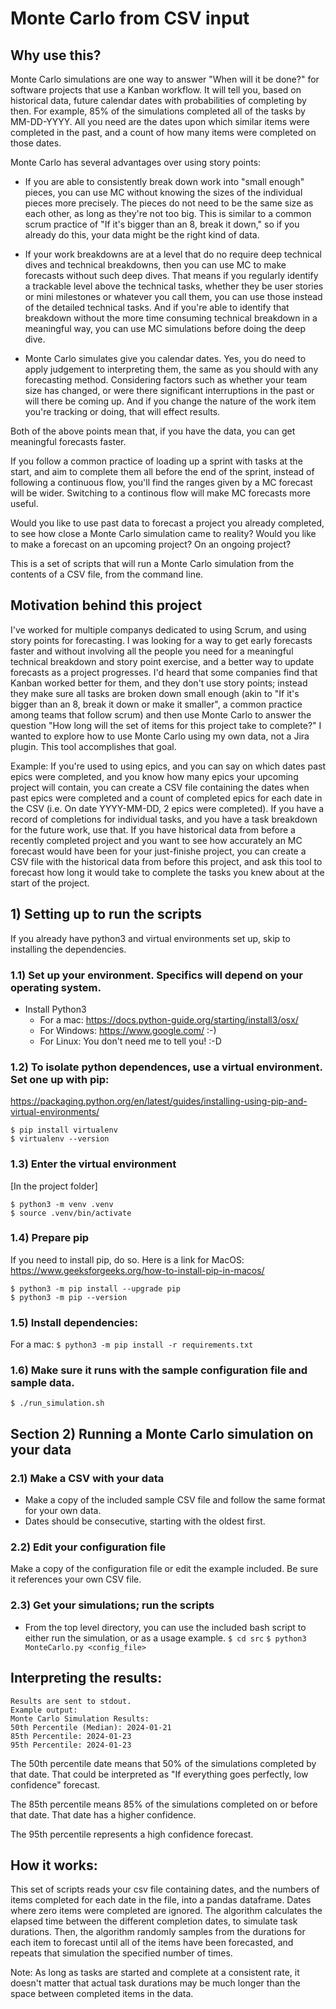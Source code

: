 # Monte Carlo from CSV input

## Why use this?
Monte Carlo simulations are one way to answer "When will it be done?" for software projects that use a Kanban workflow. It will tell you, based on historical data, future calendar dates with probabilities of completing by then. For example, 85% of the simulations completed all of the tasks by MM-DD-YYYY.    All you need are the dates upon which similar items were completed in the past, and a count of how many items were completed on those dates.

Monte Carlo has several advantages over using story points:

- If you are able to consistently break down work into "small enough" pieces, you can use MC without knowing the sizes of the individual pieces more precisely. The pieces do not need to be the same size as each other, as long as they're not too big. This is similar to a common scrum practice of "If it's bigger than an 8, break it down," so if you already do this, your data might be the right kind of data.

- If your work breakdowns are at a level that do no require deep technical dives and technical breakdowns, then you can use MC to make forecasts without such deep dives. That means if you regularly identify a trackable level above the technical tasks, whether they be user stories or mini milestones or whatever you call them, you can use those instead of the detailed technical tasks. And if you're able to identify that breakdown without the more time consuming technical breakdown in a meaningful way, you can use MC simulations before doing the deep dive.

- Monte Carlo simulates give you calendar dates. Yes, you do need to apply judgement to interpreting them, the same as you should with any forecasting method. Considering factors such as whether your team size has changed, or were there significant interruptions in the past or will there be coming up. And if you change the nature of the work item you're tracking or doing, that will effect results.

Both of the above points mean that, if you have the data, you can get meaningful forecasts faster. 

If you follow a common practice of loading up a sprint with tasks at the start, and aim to complete them all before the end of the sprint, instead of following a continuous flow, you'll find the ranges given by a MC forecast will be wider. Switching to a continous flow will make MC forecasts more useful.

Would you like to use past data to forecast a project you already completed, to see how close a Monte Carlo simulation came to
reality? Would you like to make a forecast on an upcoming project? On an ongoing project?

This is a set of scripts that will run a Monte Carlo simulation from the contents of a CSV file, from the command line. 

## Motivation behind this project
I've worked for multiple companys dedicated to using Scrum, and using story points for forecasting. I was looking for a way to get early forecasts faster and without involving all the people you need for a meaningful technical breakdown and story point exercise, and a better way to update forecasts as a project progresses. I'd heard that some companies find that Kanban worked better for them, and they don't use story points; instead they make sure
all tasks are broken down small enough (akin to "If it's bigger than an 8, break it down or make it smaller", a common practice among
teams that follow scrum) and then use Monte Carlo to answer the question "How long will the set of items for this project take to
complete?" I wanted to explore how to use Monte Carlo using my own data, not a Jira plugin. This tool accomplishes that goal. 

Example: If you're used to using epics, and you can say on which dates past epics were completed, and you know how many epics your
upcoming project will contain, you can create a CSV file containing the dates when past epics were completed and a count of completed epics
for each date in the CSV (i.e. On date YYYY-MM-DD, 2 epics were completed). If you have a record of completions for individual tasks, 
and you have a task breakdown for the future work, use that. If you have historical data from before a recently completed project and 
you want to see how accurately an MC forecast would have been for your just-finishe project, you can create a CSV file with the 
historical data from before this project, and ask this tool to forecast how long it would take to complete the tasks you knew about at 
the start of the project.

## 1) Setting up to run the scripts

If you already have python3 and virtual environments set up, skip to installing the dependencies.

### 1.1) Set up your environment. Specifics will depend on your operating system. 
- Install Python3
  * For a mac: https://docs.python-guide.org/starting/install3/osx/
  * For Windows: https://www.google.com/   :-)
  * For Linux: You don't need me to tell you! :-D 

### 1.2) To isolate python dependences, use a virtual environment. Set one up with pip:
  https://packaging.python.org/en/latest/guides/installing-using-pip-and-virtual-environments/
```
$ pip install virtualenv
$ virtualenv --version
```

### 1.3) Enter the virtual environment
[In the project folder]
```
$ python3 -m venv .venv
$ source .venv/bin/activate
```

### 1.4) Prepare pip
If you need to install pip, do so. Here is a link for MacOS: https://www.geeksforgeeks.org/how-to-install-pip-in-macos/

```
$ python3 -m pip install --upgrade pip
$ python3 -m pip --version
```

### 1.5) Install dependencies:
  For a mac:
`$ python3 -m pip install -r requirements.txt`

### 1.6) Make sure it runs with the sample configuration file and sample data.
`$ ./run_simulation.sh`

## Section 2) Running a Monte Carlo simulation on your data

### 2.1) Make a CSV with your data
- Make a copy of the included sample CSV file and follow the same format for your own data.
- Dates should be consecutive, starting with the oldest first.

### 2.2) Edit your configuration file
Make a copy of the configuration file or edit the example included. Be sure it references your own CSV file.

### 2.3) Get your simulations; run the scripts
 - From the top level directory, you can use the included bash script to either run the simulation, or as
   a usage example.
`$ cd src`
`$ python3 MonteCarlo.py <config_file>`

## Interpreting the results:
```
Results are sent to stdout. 
Example output:
Monte Carlo Simulation Results:
50th Percentile (Median): 2024-01-21
85th Percentile: 2024-01-23
95th Percentile: 2024-01-23
```

The 50th percentile date means that 50% of the simulations completed by that date. That could be
interpreted as "If everything goes perfectly, low confidence" forecast.

The 85th percentile means 85% of the simulations completed on or before that date. That date has
a higher confidence. 

The 95th percentile represents a high confidence forecast.



## How it works:
This set of scripts reads your csv file containing dates, and the numbers of items completed for each
date in the file, into a pandas dataframe. Dates where zero items were completed are ignored.
The algorithm calculates the elapsed time between the different completion dates, to simulate task
durations. Then, the algorithm randomly samples from the durations for each item to forecast until all
of the items have been forecasted, and repeats that simulation the specified number of times.

Note: As long as tasks are started and complete at a consistent rate, it doesn't matter that 
actual task durations may be much longer than the space between completed items in the data.
